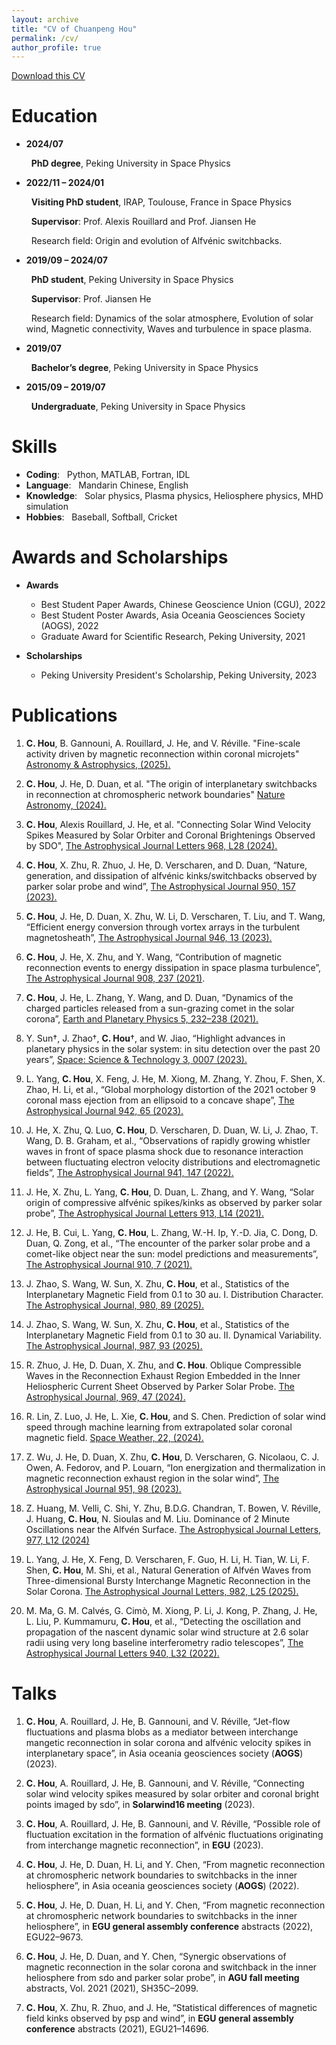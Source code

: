 ```yaml
---
layout: archive
title: "CV of Chuanpeng Hou"
permalink: /cv/
author_profile: true
---
```


<a href="Chuanpeng_CV.pdf">Download this CV</a>

Education
======
* **2024/07**

  &nbsp; __PhD degree__, Peking University in Space Physics

* **2022/11 – 2024/01**

  &nbsp; __Visiting PhD student__, IRAP, Toulouse, France in Space Physics
  
  &nbsp; __Supervisor__: Prof. Alexis Rouillard and Prof. Jiansen He
  
  &nbsp; Research field: Origin and evolution of Alfvénic switchbacks.

  
* **2019/09 – 2024/07**

  &nbsp; __PhD student__, Peking University in Space Physics
  
  &nbsp; __Supervisor__: Prof. Jiansen He
  
  &nbsp; Research field: Dynamics of the solar atmosphere, Evolution of solar wind, Magnetic connectivity, Waves and turbulence in space plasma.

* **2019/07**

  &nbsp; __Bachelor’s degree__, Peking University in Space Physics


* **2015/09 – 2019/07**

  &nbsp; __Undergraduate__, Peking University in Space Physics
  
Skills
======
* __Coding__: &nbsp; Python, MATLAB, Fortran, IDL
* __Language__: &nbsp;  Mandarin Chinese, English
* __Knowledge__: &nbsp;  Solar physics, Plasma physics, Heliosphere physics, MHD simulation
* __Hobbies__: &nbsp;  Baseball, Softball, Cricket

Awards and Scholarships
======
* __Awards__
  * Best Student Paper Awards, Chinese Geoscience Union (CGU), 2022
  * Best Student Poster Awards, Asia Oceania Geosciences Society (AOGS), 2022
  * Graduate Award for Scientific Research, Peking University, 2021

* __Scholarships__
  * Peking University President's Scholarship, Peking University, 2023

Publications
======

1. __C. Hou__, B. Gannouni, A. Rouillard, J. He, and V. Réville. "Fine-scale activity driven by magnetic reconnection within coronal microjets" [Astronomy & Astrophysics, (2025).](https://www.aanda.org/articles/aa/pdf/forth/aa53237-24.pdf)

2. __C. Hou__, J. He, D. Duan, et al. "The origin of interplanetary switchbacks in reconnection at chromospheric network boundaries" [Nature Astronomy, (2024).](https://www.nature.com/articles/s41550-024-02321-9)

3. __C. Hou__, Alexis Rouillard, J. He, et al. "Connecting Solar Wind Velocity Spikes Measured by Solar Orbiter and Coronal Brightenings Observed by SDO", [The Astrophysical Journal
Letters 968, L28 (2024).](https://iopscience.iop.org/article/10.3847/2041-8213/ad4eda)

4. __C. Hou__, X. Zhu, R. Zhuo, J. He, D. Verscharen, and D. Duan, “Nature, generation, and dissipation of alfvénic kinks/switchbacks observed by parker solar probe and wind”, [The Astrophysical Journal 950, 157 (2023).](https://iopscience.iop.org/article/10.3847/1538-4357/accf94/meta)

5. __C. Hou__, J. He, D. Duan, X. Zhu, W. Li, D. Verscharen, T. Liu, and T. Wang, “Efficient energy conversion through vortex arrays in the turbulent magnetosheath”, [The Astrophysical Journal 946, 13 (2023).](https://iopscience.iop.org/article/10.3847/1538-4357/acb927/meta)

6. __C. Hou__, J. He, X. Zhu, and Y. Wang, “Contribution of magnetic reconnection events to energy dissipation in space plasma turbulence”, [The Astrophysical Journal 908, 237 (2021)](https://iopscience.iop.org/article/10.3847/1538-4357/abd6f3/meta).

7. __C. Hou__, J. He, L. Zhang, Y. Wang, and D. Duan, “Dynamics of the charged particles released from a sun-grazing comet in the solar corona”, [Earth and Planetary Physics 5, 232–238 (2021).](https://agupubs.onlinelibrary.wiley.com/doi/full/10.26464/epp2021023) 

8. Y. Sun†, J. Zhao†, __C. Hou__†, and W. Jiao, “Highlight advances in planetary physics in the solar system: in situ detection over the past 20 years”, [Space: Science & Technology 3, 0007 (2023). ](https://spj.science.org/doi/full/10.34133/space.0007)

9. L. Yang, __C. Hou__, X. Feng, J. He, M. Xiong, M. Zhang, Y. Zhou, F. Shen, X. Zhao, H. Li, et al., “Global morphology distortion of the 2021 october 9 coronal mass ejection from an ellipsoid to a concave shape”, [The Astrophysical Journal 942, 65 (2023).](https://iopscience.iop.org/article/10.3847/1538-4357/aca52d/meta) 

10. J. He, X. Zhu, Q. Luo, __C. Hou__, D. Verscharen, D. Duan, W. Li, J. Zhao, T. Wang, D. B. Graham, et al., “Observations of rapidly growing whistler waves in front of space plasma shock due to resonance interaction between fluctuating electron velocity distributions and electromagnetic fields”, [The Astrophysical Journal 941, 147 (2022). 
](https://iopscience.iop.org/article/10.3847/1538-4357/ac9ea9/meta)

11. J. He, X. Zhu, L. Yang, __C. Hou__, D. Duan, L. Zhang, and Y. Wang, “Solar origin of compressive alfvénic spikes/kinks as observed by parker solar probe”, [The Astrophysical Journal Letters 913, L14 (2021).
](https://iopscience.iop.org/article/10.3847/2041-8213/abf83d/meta)

12. J. He, B. Cui, L. Yang, __C. Hou__, L. Zhang, W.-H. Ip, Y.-D. Jia, C. Dong, D. Duan, Q. Zong, et al., “The encounter of the parker solar probe and a comet-like object near the sun: model predictions and measurements”, [The Astrophysical Journal 910, 7 (2021).](https://iopscience.iop.org/article/10.3847/1538-4357/abdf4a/meta) 

13. J. Zhao, S. Wang, W. Sun, X. Zhu, __C. Hou__, et al., Statistics of the Interplanetary Magnetic Field from 0.1 to 30 au. I. Distribution Character. [The Astrophysical Journal, 980, 89 (2025).](https://iopscience.iop.org/article/10.3847/1538-4357/ad9b28)

14. J. Zhao, S. Wang, W. Sun, X. Zhu, __C. Hou__, et al., Statistics of the Interplanetary Magnetic Field from 0.1 to 30 au. II. Dynamical Variability. [The Astrophysical Journal, 987, 93 (2025).](https://iopscience.iop.org/article/10.3847/1538-4357/add72f)

15. R. Zhuo, J. He, D. Duan, X. Zhu, and __C. Hou__. Oblique Compressible Waves in the Reconnection Exhaust Region Embedded in the Inner Heliospheric Current Sheet Observed by Parker Solar Probe. [The Astrophysical Journal, 969, 47 (2024).](https://iopscience.iop.org/article/10.3847/1538-4357/ad4bd9)

16. R. Lin, Z. Luo, J. He, L. Xie, __C. Hou__, and S. Chen. Prediction of solar wind speed through machine learning from extrapolated solar coronal magnetic field. [Space Weather, 22, (2024).](https://agupubs.onlinelibrary.wiley.com/doi/10.1029/2023SW003561)

17. Z. Wu, J. He, D. Duan, X. Zhu, __C. Hou__, D. Verscharen, G. Nicolaou, C. J. Owen, A. Fedorov, and P. Louarn, “Ion energization and thermalization in magnetic reconnection exhaust region in the solar wind”, [The Astrophysical Journal 951, 98 (2023).](https://iopscience.iop.org/article/10.3847/1538-4357/accf9b/meta)

18. Z. Huang, M. Velli, C. Shi, Y. Zhu, B.D.G. Chandran, T. Bowen, V. Réville, J. Huang, __C. Hou__, N. Sioulas and M. Liu. Dominance of 2 Minute Oscillations near the Alfvén Surface. [The Astrophysical Journal Letters, 977, L12 (2024)](https://iopscience.iop.org/article/10.3847/2041-8213/ad9271)

19. L. Yang, J. He, X. Feng, D. Verscharen, F. Guo, H. Li, H. Tian, W. Li, F. Shen, __C. Hou__, M. Shi, et al., Natural Generation of Alfvén Waves from Three-dimensional Bursty Interchange Magnetic Reconnection in the Solar Corona. [The Astrophysical Journal Letters, 982, L25 (2025).](https://iopscience.iop.org/article/10.3847/2041-8213/adb8ce)

20. M. Ma, G. M. Calvés, G. Cimò, M. Xiong, P. Li, J. Kong, P. Zhang, J. He, L. Liu, P. Kummamuru, __C. Hou__, et al., “Detecting the oscillation and propagation of the nascent dynamic solar wind structure at 2.6 solar radii using very long baseline interferometry radio telescopes”, [The Astrophysical Journal Letters 940, L32 (2022).](https://iopscience.iop.org/article/10.3847/2041-8213/ac96e7/meta)

Talks
======
1. __C. Hou__, A. Rouillard, J. He, B. Gannouni, and V. Réville, “Jet-flow fluctuations and plasma blobs as a
mediator between interchange mangetic reconnection in solar corona and alfvénic velocity spikes in
interplanetary space”, in Asia oceania geosciences society (__AOGS__) (2023).

2. __C. Hou__, A. Rouillard, J. He, B. Gannouni, and V. Réville, “Connecting solar wind velocity spikes
measured by solar orbiter and coronal bright points imaged by sdo”, in __Solarwind16 meeting__ (2023).

3. __C. Hou__, A. Rouillard, J. He, B. Gannouni, and V. Réville, “Possible role of fluctuation excitation in the
formation of alfvénic fluctuations originating from interchange magnetic reconnection”, in __EGU__ (2023).

4. __C. Hou__, J. He, D. Duan, H. Li, and Y. Chen, “From magnetic reconnection at chromospheric network
boundaries to switchbacks in the inner heliosphere”, in Asia oceania geosciences society (__AOGS__) (2022).

5. __C. Hou__, J. He, D. Duan, H. Li, and Y. Chen, “From magnetic reconnection at chromospheric network
boundaries to switchbacks in the inner heliosphere”, in __EGU general assembly conference__ abstracts
(2022), EGU22–9673.

6. __C. Hou__, J. He, D. Duan, and Y. Chen, “Synergic observations of magnetic reconnection in the solar
corona and switchback in the inner heliosphere from sdo and parker solar probe”, in __AGU fall meeting__
abstracts, Vol. 2021 (2021), SH35C–2099.

7. __C. Hou__, X. Zhu, R. Zhuo, and J. He, “Statistical differences of magnetic field kinks observed by psp and
wind”, in __EGU general assembly conference__ abstracts (2021), EGU21–14696.
  
